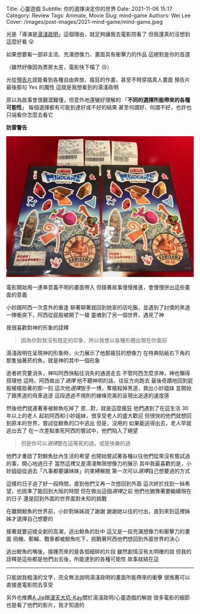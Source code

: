 Title: 心靈遊戲
Subtitle: 你的選擇決定你的世界
Date: 2021-11-06 15:17
Category: Review
Tags: Animate, Movie
Slug: mind-game
Authors: Wei Lee
Cover: /images/post-images/2021-mind-game/mind-game.jpeg

光是「導演是[湯淺政明](https://zh.wikipedia.org/wiki/%E6%B9%AF%E6%B7%BA%E6%94%BF%E6%98%8E)」這個理由，就足夠讓我去電影院看了
但我還真的沒想到這麼好看 😲

如果想要看一部非主流、充滿想像力、畫面具有衝擊力的作品
這絕對是你的首選

（雖然好像因為票房太差，電影快下檔了 😢）

<!--more-->

光從[預告片](https://www.youtube.com/watch?v=i-pYc_GXWk0)就能看到各種自由奔放、瘋狂的作畫，甚至不時穿插真人畫面
預告片最後那句 Yes 的魔性
這就是我想看到的湯淺政明

原以為故事會很艱澀難懂，但意外地還蠻好理解的
「**不同的選擇所能帶來的各種可能性**」
每個選擇都有可能到達好或不好的結果
甚至何謂好、何謂不好，也許也只端看你怎麼去看它

**防雷警告**

![mind_game](/images/post-images/2021-mind-game/mind-game.jpeg)

電影開始用一連串意義不明的畫面帶入
但隨著故事慢慢推進，會慢慢拼出這些畫面的意義

小妙跟阿西一次意外的重逢
聊著聊著就回到她家的店吃飯，並遇到了討債的黑道
一陣衝突下，阿西從屁股被開了一槍
靈魂到了另一個世界，遇見了神

我很喜歡對神的形象的詮釋

> 因為你對我沒有既定的印象，所以我會以各種形體出現在你面前

湯淺政明在呈現神的形象時，火力展示了他那瘋狂的想像力
在特典貼紙右下角的那隻抽著菸的魚，就是神的其中一個形象

逝者終究要消失，神叫阿西快點往消失的通道走去
不管阿西怎麼求神，神也懶得搭理他
這時，阿西做出了*選擇*
他不聽神明的話，往反方向跑去
最後奇蹟地回到屁股被槍抵著的那一刻
這次他*選擇*放手一博，奪槍殺掉黑道，救出小妙姐妹
並開始了跟黑道的飛車追逐
這段透過不規則的線條完美的呈現出追逐的速度感

然後他們就連著車被鯨魚吃掉了
恩...對，就是這麼瘋狂
他們遇到了在這生活 30 年以上的老人
起初阿西和小妙姐妹，很享受老人的盛大歡迎
但很快的他們就想回到原本的世界，嘗試從鯨魚的口中逃出
但是，沒用的
如果能逃得出去，老人早就逃出去了
在一次差點害死阿西的嘗試中，他們陷入了絕望

> 但是你可以*選擇*要在這等死的過，或是快樂的過

他們才重啟了對鯨魚肚內生活的希望
也開始嘗試著各種以往他們從來沒有嘗試過的事，開心地過日子
當然這裡又是湯淺無限想像力的展示
其中我最喜歡的是，小妙姐姐從過去「凡事都要讓妹妹」的束縛解脫
第一次可以*選擇*自己想要過的方式

這樣的日子過了好一段時間，直到他們又再一次想回到外面
這次終於找到一絲希望，也挑準了能回到大阪的時間
但在做出這個*選擇*之前
他們也猶豫著要繼續現在的日子
還是回到外面的世界面對未知的挑戰

在離開鯨魚的世界前，小妙對姊姊說了謝謝
謝謝她以往的付出，直到來到這裡姊姊才選擇自己想要的

接著就要迎接全劇的高潮，逃出鯨魚的肚中
這又是一段充滿想像力和衝擊力的畫面
飛機、郵輪、戰車都被鯨魚吃下，挑戰著阿西他們想回到外面世界的決心

逃出鯨魚的嘴後，接踵而來的是各個細碎的片段
雖然劇情沒有太明確的說
但我的詮釋是這些都是他們出去後，所能達到的各種可能性
故事就結在這

---

只能說我粗淺的文字，完全無法說明湯淺政明的畫面所能帶來的衝擊
很推薦可以直接進電影院去享受

另外也推薦[A Jie](https://www.youtube.com/watch?v=hdDS85okNPA)跟[漫天大坑-Kay](https://www.youtube.com/watch?v=VekIxKUyzxE&t=15s)關於湯淺政明/心靈遊戲的解說
很多電影的細節也是看了他們的影片，我才知道的
